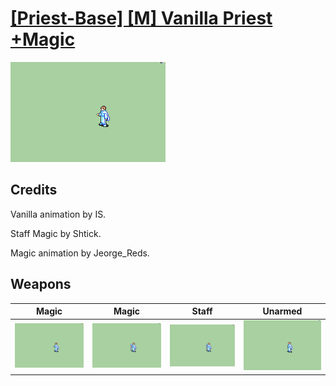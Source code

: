 # [\[Priest-Base\] \[M\] Vanilla Priest +Magic](./)
 

<img src="./6.%20Magic/Magic_000.png" alt="[Priest-Base] [M] Vanilla Priest +Magic standing" />

## Credits

Vanilla animation by IS.

Staff Magic by Shtick.

Magic animation by Jeorge_Reds.

## Weapons
 

|Magic |Magic |Staff |Unarmed |
|  :---: | :---: | :---: | :---: |
| <img alt="Magic animation" src="./6.%20Magic/Magic.gif" /> | <img alt="Magic animation" src="./6.%20Magic%20(Staff)/Magic.gif" /> | <img alt="Staff animation" src="./7.%20Staff/Staff.gif" /> | <img alt="Unarmed animation" src="./8.%20Unarmed/Unarmed.gif" /> |
